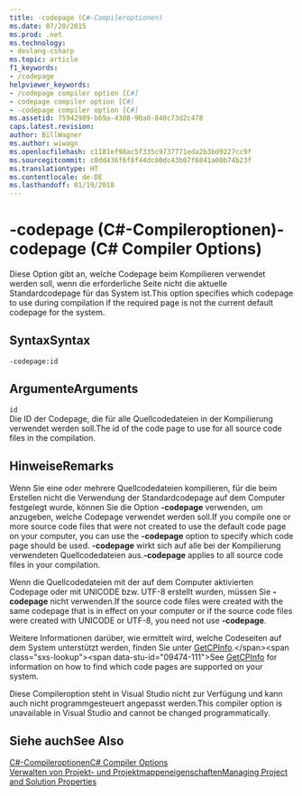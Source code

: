 ```yaml
---
title: -codepage (C#-Compileroptionen)
ms.date: 07/20/2015
ms.prod: .net
ms.technology:
- devlang-csharp
ms.topic: article
f1_keywords:
- /codepage
helpviewer_keywords:
- /codepage compiler option [C#]
- codepage compiler option [C#]
- -codepage compiler option [C#]
ms.assetid: 75942989-b69a-4308-90a0-840c73d2c478
caps.latest.revision: 
author: BillWagner
ms.author: wiwagn
ms.openlocfilehash: c1181ef98ac5f335c9737771eda2b3bd9227cc9f
ms.sourcegitcommit: c0dd436f6f8f44dc80dc43b07f6841a00b74b23f
ms.translationtype: HT
ms.contentlocale: de-DE
ms.lasthandoff: 01/19/2018
---
```

# <a name="-codepage-c-compiler-options"></a><span data-ttu-id="09474-102">-codepage (C#-Compileroptionen)</span><span class="sxs-lookup"><span data-stu-id="09474-102">-codepage (C# Compiler Options)</span></span>
<span data-ttu-id="09474-103">Diese Option gibt an, welche Codepage beim Kompilieren verwendet werden soll, wenn die erforderliche Seite nicht die aktuelle Standardcodepage für das System ist.</span><span class="sxs-lookup"><span data-stu-id="09474-103">This option specifies which codepage to use during compilation if the required page is not the current default codepage for the system.</span></span>  
  
## <a name="syntax"></a><span data-ttu-id="09474-104">Syntax</span><span class="sxs-lookup"><span data-stu-id="09474-104">Syntax</span></span>  
  
```console  
-codepage:id  
```  
  
## <a name="arguments"></a><span data-ttu-id="09474-105">Argumente</span><span class="sxs-lookup"><span data-stu-id="09474-105">Arguments</span></span>  
 `id`  
 <span data-ttu-id="09474-106">Die ID der Codepage, die für alle Quellcodedateien in der Kompilierung verwendet werden soll.</span><span class="sxs-lookup"><span data-stu-id="09474-106">The id of the code page to use for all source code files in the compilation.</span></span>  
  
## <a name="remarks"></a><span data-ttu-id="09474-107">Hinweise</span><span class="sxs-lookup"><span data-stu-id="09474-107">Remarks</span></span>  
 <span data-ttu-id="09474-108">Wenn Sie eine oder mehrere Quellcodedateien kompilieren, für die beim Erstellen nicht die Verwendung der Standardcodepage auf dem Computer festgelegt wurde, können Sie die Option **-codepage** verwenden, um anzugeben, welche Codepage verwendet werden soll.</span><span class="sxs-lookup"><span data-stu-id="09474-108">If you compile one or more source code files that were not created to use the default code page on your computer, you can use the **-codepage** option to specify which code page should be used.</span></span> <span data-ttu-id="09474-109">**-codepage** wirkt sich auf alle bei der Kompilierung verwendeten Quellcodedateien aus.</span><span class="sxs-lookup"><span data-stu-id="09474-109">**-codepage** applies to all source code files in your compilation.</span></span>  
  
 <span data-ttu-id="09474-110">Wenn die Quellcodedateien mit der auf dem Computer aktivierten Codepage oder mit UNICODE bzw. UTF-8 erstellt wurden, müssen Sie **-codepage** nicht verwenden.</span><span class="sxs-lookup"><span data-stu-id="09474-110">If the source code files were created with the same codepage that is in effect on your computer or if the source code files were created with UNICODE or UTF-8, you need not use **-codepage**.</span></span>  
  
 <span data-ttu-id="09474-111">Weitere Informationen darüber, wie ermittelt wird, welche Codeseiten auf dem System unterstützt werden, finden Sie unter [GetCPInfo](https://msdn.microsoft.com/library/dd318078(VS.85).aspx).</span><span class="sxs-lookup"><span data-stu-id="09474-111">See [GetCPInfo](https://msdn.microsoft.com/library/dd318078(VS.85).aspx) for information on how to find which code pages are supported on your system.</span></span>  
  
 <span data-ttu-id="09474-112">Diese Compileroption steht in Visual Studio nicht zur Verfügung und kann auch nicht programmgesteuert angepasst werden.</span><span class="sxs-lookup"><span data-stu-id="09474-112">This compiler option is unavailable in Visual Studio and cannot be changed programmatically.</span></span>  
  
## <a name="see-also"></a><span data-ttu-id="09474-113">Siehe auch</span><span class="sxs-lookup"><span data-stu-id="09474-113">See Also</span></span>  
 [<span data-ttu-id="09474-114">C#-Compileroptionen</span><span class="sxs-lookup"><span data-stu-id="09474-114">C# Compiler Options</span></span>](../../../csharp/language-reference/compiler-options/index.md)  
 [<span data-ttu-id="09474-115">Verwalten von Projekt- und Projektmappeneigenschaften</span><span class="sxs-lookup"><span data-stu-id="09474-115">Managing Project and Solution Properties</span></span>](/visualstudio/ide/managing-project-and-solution-properties)
